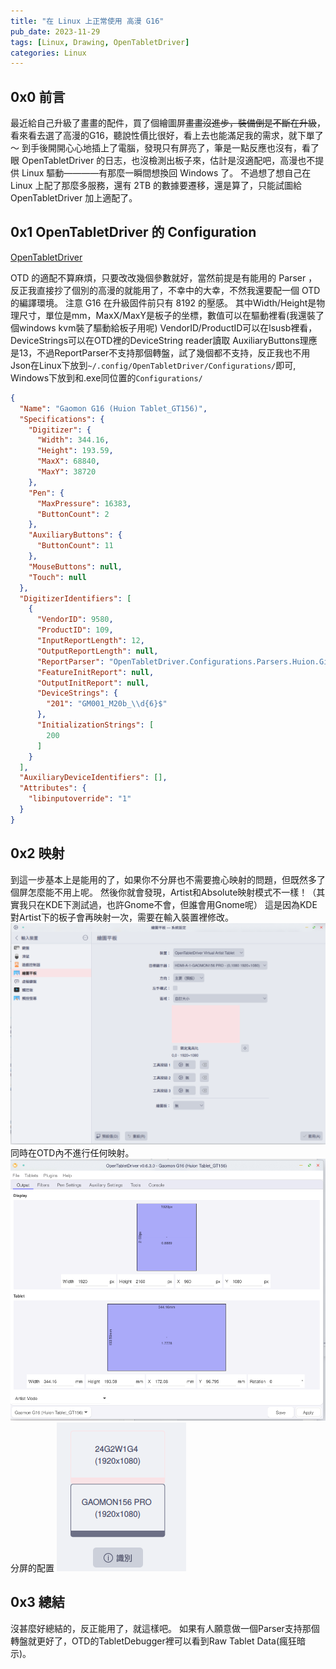 ```yaml
---
title: "在 Linux 上正常使用 高漫 G16"
pub_date: 2023-11-29
tags: [Linux, Drawing, OpenTabletDriver]
categories: Linux
---
```


## 0x0 前言

最近給自己升級了畫畫的配件，買了個繪圖屏<del>畫畫沒進步，裝備倒是不斷在升級</del>，看來看去選了高漫的G16，聽說性價比很好，看上去也能滿足我的需求，就下單了～
到手後開開心心地插上了電腦，發現只有屏亮了，筆是一點反應也沒有，看了眼 OpenTabletDriver 的日志，也沒檢測出板子來，估計是沒適配吧，高漫也不提供 Linux 驅動————有那麼一瞬間想換回 Windows 了。
不過想了想自己在 Linux 上配了那麼多服務，還有 2TB 的數據要遷移，還是算了，只能試圖給 OpenTabletDriver 加上適配了。

## 0x1 OpenTabletDriver 的 Configuration

[OpenTabletDriver](https://github.com/OpenTabletDriver/OpenTabletDriver)

OTD 的適配不算麻煩，只要改改幾個參數就好，當然前提是有能用的 Parser ，反正我直接抄了個別的高漫的就能用了，不幸中的大幸，不然我還要配一個 OTD 的編譯環境。
注意 G16 在升級固件前只有 8192 的壓感。
其中Width/Height是物理尺寸，單位是mm，MaxX/MaxY是板子的坐標，數值可以在驅動裡看(我還裝了個windows kvm裝了驅動給板子用呢)
VendorID/ProductID可以在lsusb裡看，DeviceStrings可以在OTD裡的DeviceString reader讀取
AuxiliaryButtons理應是13，不過ReportParser不支持那個轉盤，試了幾個都不支持，反正我也不用
Json在Linux下放到`~/.config/OpenTabletDriver/Configurations/`即可, Windows下放到和.exe同位置的`Configurations/`

```json
{
  "Name": "Gaomon G16 (Huion Tablet_GT156)",
  "Specifications": {
    "Digitizer": {
      "Width": 344.16,
      "Height": 193.59,
      "MaxX": 68840,
      "MaxY": 38720
    },
    "Pen": {
      "MaxPressure": 16383,
      "ButtonCount": 2
    },
    "AuxiliaryButtons": {
      "ButtonCount": 11
    },
    "MouseButtons": null,
    "Touch": null
  },
  "DigitizerIdentifiers": [
    {
      "VendorID": 9580,
      "ProductID": 109,
      "InputReportLength": 12,
      "OutputReportLength": null,
      "ReportParser": "OpenTabletDriver.Configurations.Parsers.Huion.GianoReportParser",
      "FeatureInitReport": null,
      "OutputInitReport": null,
      "DeviceStrings": {
        "201": "GM001_M20b_\\d{6}$"
      },
      "InitializationStrings": [
        200
      ]
    }
  ],
  "AuxiliaryDeviceIdentifiers": [],
  "Attributes": {
    "libinputoverride": "1"
  }
}
```

## 0x2 映射

到這一步基本上是能用的了，如果你不分屏也不需要擔心映射的問題，但既然多了個屏怎麼能不用上呢。
然後你就會發現，Artist和Absolute映射模式不一樣！（其實我只在KDE下測試過，也許Gnome不會，但誰會用Gnome呢）
這是因為KDE對Artist下的板子會再映射一次，需要在輸入裝置裡修改。
![2023-11-29.1701243761.png](gaomon-g16-linux/2023-11-29.1701243761.png)
同時在OTD內不進行任何映射。
![](gaomon-g16-linux/image.png)
分屏的配置
![](gaomon-g16-linux/image2.png)

## 0x3 總結

沒甚麼好總結的，反正能用了，就這樣吧。
如果有人願意做一個Parser支持那個轉盤就更好了，OTD的TabletDebugger裡可以看到Raw Tablet Data(瘋狂暗示)。
